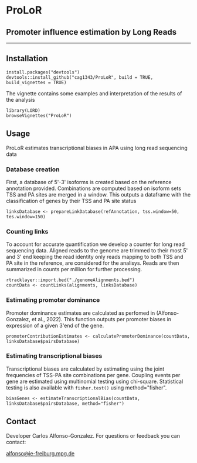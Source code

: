 # ProLoR
## Promoter influence estimation by Long Reads
-------


## Installation 

```
install.packages("devtools")
devtools::install_github("cag1343/ProLoR", build = TRUE, build_vignettes = TRUE)
```

The vignette contains some examples and interpretation of the results of the analysis 
```
library(LORD)
browseVignettes("ProLoR")
```

## Usage

ProLoR estimates transcriptional biases in APA using long read sequencing data 

### Database creation 

First, a database of 5'-3' isoforms is created based on the reference annotation provided. Combinations are computed based on isoform sets TSS and PA sites are merged in a window. This outputs a dataframe with the classification of genes by their TSS and PA site status 


```
linksDatabase <- prepareLinkDatabase(refAnnotation, tss.window=50, tes.window=150)
```

### Counting links 

To account for accurate quantification we develop a counter for long read sequencing data. Aligned reads to the genome are trimmed to their most 5' and 3' end keeping the read identity only reads mapping to both TSS and PA site in the reference, are considered for the analisys. Reads are then summarized in counts per million for further processing. 

```
rtracklayer::import.bed("./genomeAlignments.bed")
countData <- countLinks(alignments, linksDatabase)
```


### Estimating promoter dominance 

Promoter dominance estimates are calculated as perfomed in (Alfonso-Gonzalez, et al., 2022). This function outputs per promoter biases in expression of a given 3'end of the gene. 

```
promoterContributionEstimates <- calculatePromoterDominance(countData, linksDatabase$pairsDatabase)
```


### Estimating transcriptional biases 

Transcriptional biases are calculated by estimating using the joint frequencies of TSS-PA site combinations per gene. Coupling events per gene are estimated using multinomial testing using chi-square. Statistical testing is also available with `fisher.test()` using method="fisher". 

```
biasGenes <- estimateTranscriptionalBias(countData, linksDatabase$pairsDatabase, method="fisher")
```

## Contact

Developer Carlos Alfonso-Gonzalez. For questions or feedback you can contact:

alfonso@ie-freiburg.mpg.de





